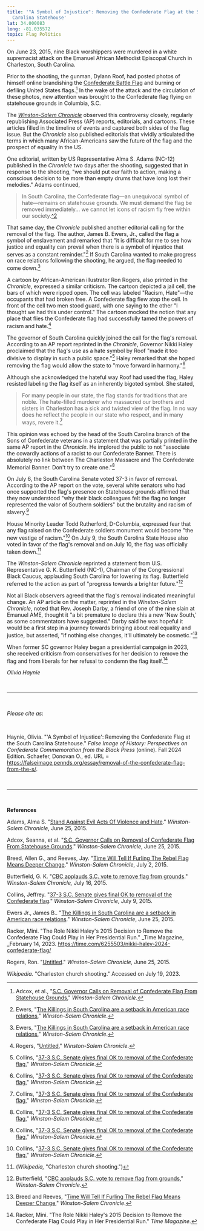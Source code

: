 ```yaml
---
title: '"A Symbol of Injustice": Removing the Confederate Flag at the South
  Carolina Statehouse'
lat: 34.000083
long: -81.035572
topic: Flag Politics
---
```

On June 23, 2015, nine Black worshippers were murdered in a white supremacist attack on the Emanuel African Methodist Episcopal Church in Charleston, South Carolina.

Prior to the shooting, the gunman, Dylann Roof, had posted photos of himself online brandishing the [Confederate Battle Flag](https://falseimage.pennds.org/essay/Stars-and-Bars-vs-Stars-and-Stripes) and burning or defiling United States flags.[^1] In the wake of the attack and the circulation of these photos, new attention was brought to the Confederate flag flying on statehouse grounds in Columbia, S.C.

The *[Winston-Salem Chronicle](https://www.digitalnc.org/newspapers/winston-salem-chronicle-winston-salem-n-c/)* observed this controversy closely, regularly republishing Associated Press (AP) reports, editorials, and cartoons. These articles filled in the timeline of events and captured both sides of the flag issue. But the *Chronicle* also published editorials that vividly articulated the terms in which many African-Americans saw the future of the flag and the prospect of equality in the US.

One editorial, written by US Representative Alma S. Adams (NC-12) published in the *Chronicle* two days after the shooting, suggested that in response to the shooting, "we should put our faith to action, making a conscious decision to be more than empty drums that have long lost their melodies." Adams continued,

> In South Carolina, the Confederate flag—an unequivocal symbol of hate—remains on statehouse grounds. We must demand the flag be removed immediately... we cannot let icons of racism fly free within our society.[^2](Adams, "\[Stand Against Evil Acts Of Violence and Hate](https\://www.digitalnc.org/newspapers/winston-salem-chronicle-winston-salem-n-c/).")

That same day, the *Chronicle* published another editorial calling for the removal of the flag. The author, James B. Ewers, Jr., called the flag a symbol of enslavement and remarked that "it is difficult for me to see how justice and equality can prevail when there is a symbol of injustice that serves as a constant reminder."[^3] If South Carolina wanted to make progress on race relations following the shooting, he argued, the flag needed to come down.[^4]

A cartoon by African-American illustrator Ron Rogers, also printed in the *Chronicle*, expressed a similar criticism. The cartoon depicted a jail cell, the bars of which were ripped open. The cell was labeled "Racism, Hate"—the occupants that had broken free. A Confederate flag flew atop the cell. In front of the cell two men stood guard, with one saying to the other "I thought we had this under control." The cartoon mocked the notion that any place that flies the Confederate flag had successfully tamed the powers of racism and hate.[^5]

The governor of South Carolina quickly joined the call for the flag's removal. According to an AP report reprinted in the *Chronicle*, Governor Nikki Haley proclaimed that the flag's use as a hate symbol by Roof "made it too divisive to display in such a public space."[^6] Haley remarked that she hoped removing the flag would allow the state to "move forward in harmony."[^7]

Although she acknowledged the hateful way Roof had used the flag, Haley resisted labeling the flag itself as an inherently bigoted symbol. She stated,

> For many people in our state, the flag stands for traditions that are noble. The hate-filled murderer who massacred our brothers and sisters in Charleston has a sick and twisted view of the flag. In no way does he reflect the people in our state who respect, and in many ways, revere it.[^8]

This opinion was echoed by the head of the South Carolina branch of the Sons of Confederate veterans in a statement that was partially printed in the same AP report in the *Chronicle*. He implored the public to not "associate the cowardly actions of a racist to our Confederate Banner. There is absolutely no link between The Charleston Massacre and The Confederate Memorial Banner. Don't try to create one."[^9]

On July 6, the South Carolina Senate voted 37-3 in favor of removal. According to the AP report on the vote, several white senators who had once supported the flag's presence on Statehouse grounds affirmed that they now understood "why their black colleagues felt the flag no longer represented the valor of Southern soldiers" but the brutality and racism of slavery.[^10]

House Minority Leader Todd Rutherford, D-Columbia, expressed fear that any flag raised on the Confederate soldiers monument would become "the new vestige of racism."[^11] On July 9, the South Carolina State House also voted in favor of the flag's removal and on July 10, the flag was officially taken down.[^12]

The *Winston-Salem Chronicle* reprinted a statement from U.S. Representative G. K. Butterfield (NC-1), Chairman of the Congressional Black Caucus, applauding South Carolina for lowering its flag. Butterfield referred to the action as part of "progress towards a brighter future."[^13]

Not all Black observers agreed that the flag's removal indicated meaningful change. An AP article on the matter, reprinted in the *Winston-Salem Chronicle*, noted that Rev. Joseph Darby, a friend of one of the nine slain at Emanuel AME, thought it "a bit premature to declare this a new 'New South,' as some commentators have suggested." Darby said he was hopeful it would be a first step in a journey towards bringing about real equality and justice, but asserted, "if nothing else changes, it'll ultimately be cosmetic."[^14]

When former SC governor Haley began a presidential campaign in 2023, she received criticism from conservatives for her decision to remove the flag and from liberals for her refusal to condemn the flag itself.[^15]

*Olivia Haynie*

<br>

<hr>

<br>

*Please cite as*: 

<br>

Haynie, Olivia. "'A Symbol of Injustice': Removing the Confederate Flag at the South Carolina Statehouse." *False Image of History: Perspectives on Confederate Commemoration from the Black Press* (online). Fall 2024 Edition. Schaefer, Donovan O., ed. URL = https://falseimage.pennds.org/essay/removal-of-the-confederate-flag-from-the-s/.

<br>

<hr>

<br>

**References**

Adams, Alma S. "[Stand Against Evil Acts Of Violence and Hate](https://www.digitalnc.org/newspapers/winston-salem-chronicle-winston-salem-n-c/)." *Winston-Salem Chronicle*, June 25, 2015.

Adcox, Seanna, et al. "[S.C. Governor Calls on Removal of Confederate Flag From Statehouse Grounds](https://www.digitalnc.org/newspapers/winston-salem-chronicle-winston-salem-n-c/)." *Winston-Salem Chronicle*, June 25, 2015.

Breed, Allen G., and Reeves, Jay. "[Time Will Tell If Furling The Rebel Flag Means Deeper Change](https://www.digitalnc.org/newspapers/winston-salem-chronicle-winston-salem-n-c/)." *Winston-Salem Chronicle*, July 2, 2015.

Butterfield, G. K. "[CBC applauds S.C. vote to remove flag from grounds](https://www.digitalnc.org/newspapers/winston-salem-chronicle-winston-salem-n-c/)." *Winston-Salem Chronicle,* July 16, 2015.

Collins, Jeffrey. "[37-3 S.C. Senate gives final OK to removal of the Confederate flag](https://www.digitalnc.org/newspapers/winston-salem-chronicle-winston-salem-n-c/)." *Winston-Salem Chronicle*, July 9, 2015.

Ewers Jr., James B.. "[The Killings in South Carolina are a setback in American race relations](https://www.digitalnc.org/newspapers/winston-salem-chronicle-winston-salem-n-c/)." *Winston-Salem Chronicle*, June 25, 2015.

Racker, Mini. "The Role Nikki Haley's 2015 Decision to Remove the Confederate Flag Could Play in Her Presidential Run." _Time Magazine, _February 14, 2023.
https://time.com/6255503/nikki-haley-2024-confederate-flag/

Rogers, Ron. "[Untitled](https://www.digitalnc.org/newspapers/winston-salem-chronicle-winston-salem-n-c/)." *Winston-Salem Chronicle,* June 25, 2015.

*Wikipedia.* "Charleston church shooting." Accessed on July 19, 2023.

[^1]: Adcox, et al., "[S.C. Governor Calls on Removal of Confederate Flag From Statehouse Grounds](https://www.digitalnc.org/newspapers/winston-salem-chronicle-winston-salem-n-c/)," *Winston-Salem Chronicle*.

[^3]: Ewers, "[The Killings in South Carolina are a setback in American race relations](https://www.digitalnc.org/newspapers/winston-salem-chronicle-winston-salem-n-c/)," *Winston-Salem Chronicle*.

[^4]: Ewers, "[The Killings in South Carolina are a setback in American race relations](https://www.digitalnc.org/newspapers/winston-salem-chronicle-winston-salem-n-c/)," *Winston-Salem Chronicle*.

[^5]: Rogers, "[Untitled](https://www.digitalnc.org/newspapers/winston-salem-chronicle-winston-salem-n-c/)," *Winston-Salem Chronicle*.

[^6]: Collins, "[37-3 S.C. Senate gives final OK to removal of the Confederate flag](https://www.digitalnc.org/newspapers/winston-salem-chronicle-winston-salem-n-c/)," *Winston-Salem Chronicle*.

[^7]: Collins, "[37-3 S.C. Senate gives final OK to removal of the Confederate flag](https://www.digitalnc.org/newspapers/winston-salem-chronicle-winston-salem-n-c/)," *Winston-Salem Chronicle*.

[^8]: Collins, "[37-3 S.C. Senate gives final OK to removal of the Confederate flag](https://www.digitalnc.org/newspapers/winston-salem-chronicle-winston-salem-n-c/)," *Winston-Salem Chronicle*.

[^9]: Collins, "[37-3 S.C. Senate gives final OK to removal of the Confederate flag](https://www.digitalnc.org/newspapers/winston-salem-chronicle-winston-salem-n-c/)," *Winston-Salem Chronicle*.

[^10]: Collins, "[37-3 S.C. Senate gives final OK to removal of the Confederate flag](https://www.digitalnc.org/newspapers/winston-salem-chronicle-winston-salem-n-c/)," *Winston-Salem Chronicle*.

[^11]: Collins, "[37-3 S.C. Senate gives final OK to removal of the Confederate flag](https://www.digitalnc.org/newspapers/winston-salem-chronicle-winston-salem-n-c/)," *Winston-Salem Chronicle*.

[^12]: (*Wikipedia,* "Charleston church shooting.")

[^13]: Butterfield, "[CBC applauds S.C. vote to remove flag from grounds](https://www.digitalnc.org/newspapers/winston-salem-chronicle-winston-salem-n-c/)," *Winston-Salem Chronicle*.

[^14]: Breed and Reeves, "[Time Will Tell If Furling The Rebel Flag Means Deeper Change](https://www.digitalnc.org/newspapers/winston-salem-chronicle-winston-salem-n-c/)," *Winston-Salem Chronicle*.

[^15]: Racker, Mini. "The Role Nikki Haley's 2015 Decision to Remove the Confederate Flag Could Play in Her Presidential Run." *Time Magazine.*
